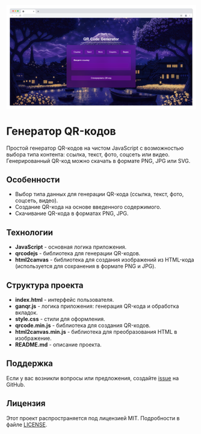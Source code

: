 ![](https://github.com/SerGioPlay01/qr-codes-generating/blob/main/screen.png)

# Генератор QR-кодов

Простой генератор QR-кодов на чистом JavaScript с возможностью выбора типа контента: ссылка, текст, фото, соцсеть или видео. Генерированный QR-код можно скачать в формате PNG, JPG или SVG.

## Особенности

- Выбор типа данных для генерации QR-кода (ссылка, текст, фото, соцсеть, видео).
- Создание QR-кода на основе введенного содержимого.
- Скачивание QR-кода в форматах PNG, JPG.

## Технологии

- **JavaScript** - основная логика приложения.
- **qrcodejs** - библиотека для генерации QR-кодов.
- **html2canvas** - библиотека для создания изображений из HTML-кода (используется для сохранения в формате PNG и JPG).

## Структура проекта

- **index.html** - интерфейс пользователя.
- **ganqr.js** - логика приложения: генерация QR-кода и обработка вкладок.
- **style.css** - стили для оформления.
- **qrcode.min.js** - библиотека для создания QR-кодов.
- **html2canvas.min.js** - библиотека для преобразования HTML в изображение.
- **README.md** - описание проекта.

## Поддержка

Если у вас возникли вопросы или предложения, создайте [issue](https://github.com/SerGioPlay01/qr-codes-generating/issues) на GitHub.

## Лицензия

Этот проект распространяется под лицензией MIT. Подробности в файле [LICENSE](LICENSE).
